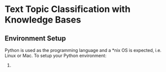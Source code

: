 # Text Topic Classification with Knowledge Bases

## Environment Setup

Python is used as the programming language and a *nix OS is expected, i.e. Linux or Mac.
To setup your Python environment:

1. 